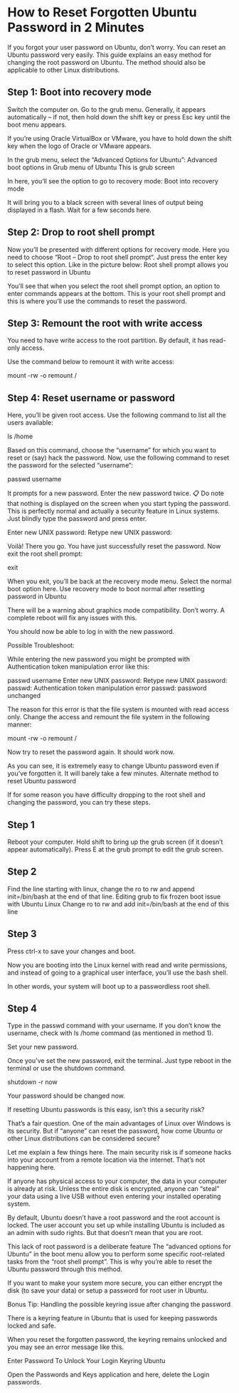 # How to Reset Forgotten Ubuntu Password in 2 Minutes

If you forgot your user password on Ubuntu, don’t worry. 
You can reset an Ubuntu password very easily. This guide explains an easy method for changing the root password on Ubuntu. 
The method should also be applicable to other Linux distributions.

## Step 1: Boot into recovery mode

Switch the computer on. Go to the grub menu. Generally, it appears automatically – if not, then hold down the shift key or press Esc key until the boot menu appears.

If you’re using Oracle VirtualBox or VMware, you have to hold down the shift key when the logo of Oracle or VMware appears.

In the grub menu, select the “Advanced Options for Ubuntu”:
Advanced boot options in Grub menu of Ubuntu
This is grub screen

In here, you’ll see the option to go to recovery mode:
Boot into recovery mode

It will bring you to a black screen with several lines of output being displayed in a flash. Wait for a few seconds here.

## Step 2: Drop to root shell prompt

Now you’ll be presented with different options for recovery mode. Here you need to choose “Root – Drop to root shell prompt“.  Just press the enter key to select this option. Like in the picture below:
Root shell prompt allows you to reset password in Ubuntu

You’ll see that when you select the root shell prompt option, an option to enter commands appears at the bottom. This is your root shell prompt and this is where you’ll use the commands to reset the password.

## Step 3: Remount the root with write access

You need to have write access to the root partition. By default, it has read-only access.

Use the command below to remount it with write access:

mount -rw -o remount /

## Step 4: Reset username or password

Here, you’ll be given root access. Use the following command to list all the users available:

ls /home

Based on this command, choose the “username” for which you want to reset or (say) hack the password. Now, use the following command to reset the password for the selected “username“:

passwd username

It prompts for a new password. Enter the new password twice.
📋
Do note that nothing is displayed on the screen when you start typing the password. This is perfectly normal and actually a security feature in Linux systems. Just blindly type the password and press enter.

Enter new UNIX password:
Retype new UNIX password:

Voilà! There you go. You have just successfully reset the password. Now exit the root shell prompt:

exit

When you exit, you’ll be back at the recovery mode menu. Select the normal boot option here.
Use recovery mode to boot normal after resetting password in Ubuntu

There will be a warning about graphics mode compatibility. Don’t worry. A complete reboot will fix any issues with this.

You should now be able to log in with the new password.

Possible Troubleshoot:

While entering the new password you might be prompted with Authentication token manipulation error like this:

passwd username Enter new UNIX password: Retype new UNIX password: passwd: Authentication token manipulation error passwd: password unchanged

The reason for this error is that the file system is mounted with read access only. Change the access and remount the file system in the following manner:

mount -rw -o remount /

Now try to reset the password again. It should work now.

As you can see, it is extremely easy to change Ubuntu password even if you’ve forgotten it. It will barely take a few minutes.
Alternate method to reset Ubuntu password

If for some reason you have difficulty dropping to the root shell and changing the password, you can try these steps.

## Step 1

Reboot your computer. Hold shift to bring up the grub screen (if it doesn’t appear automatically). Press E at the grub prompt to edit the grub screen.

## Step 2

Find the line starting with linux, change the ro to rw and append init=/bin/bash at the end of that line.
Editing grub to fix frozen boot issue with Ubuntu Linux
Change ro to rw and add init=/bin/bash at the end of this line

## Step 3

Press ctrl-x to save your changes and boot.

Now you are booting into the Linux kernel with read and write permissions, and instead of going to a graphical user interface, you’ll use the bash shell.

In other words, your system will boot up to a passwordless root shell.

## Step 4

Type in the passwd command with your username. If you don’t know the username, check with ls /home command (as mentioned in method 1).

Set your new password.

Once you’ve set the new password, exit the terminal. Just type reboot in the terminal or use the shutdown command.

shutdown -r now

Your password should be changed now.

If resetting Ubuntu passwords is this easy, isn’t this a security risk?

That’s a fair question. One of the main advantages of Linux over Windows is its security. But if “anyone” can reset the password, how come Ubuntu or other Linux distributions can be considered secure?

Let me explain a few things here. The main security risk is if someone hacks into your account from a remote location via the internet. That’s not happening here.

If anyone has physical access to your computer, the data in your computer is already at risk. Unless the entire disk is encrypted, anyone can “steal” your data using a live USB without even entering your installed operating system.

By default, Ubuntu doesn’t have a root password and the root account is locked. The user account you set up while installing Ubuntu is included as an admin with sudo rights. But that doesn’t mean that you are root.

This lack of root password is a deliberate feature The “advanced options for Ubuntu” in the boot menu allow you to perform some specific root-related tasks from the “root shell prompt”. This is why you’re able to reset the Ubuntu password through this method.

If you want to make your system more secure, you can either encrypt the disk (to save your data) or setup a password for root user in Ubuntu.

Bonus Tip: Handling the possible keyring issue after changing the password

There is a keyring feature in Ubuntu that is used for keeping passwords locked and safe.

When you reset the forgotten password, the keyring remains unlocked and you may see an error message like this.

Enter Password To Unlock Your Login Keyring Ubuntu

Open the Passwords and Keys application and here, delete the Login passwords.
